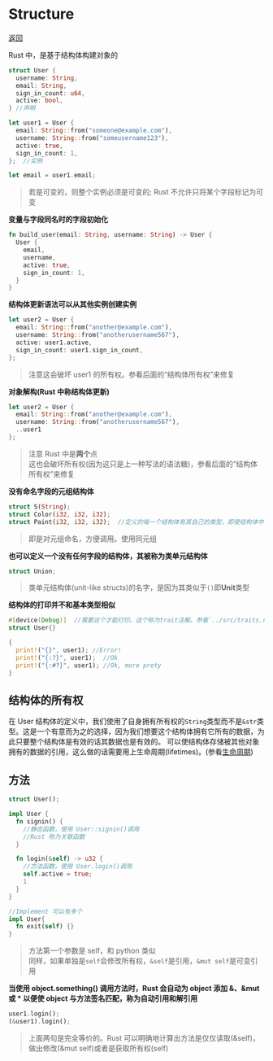 # Structure

[返回](../README.md)

Rust 中，是基于结构体构建对象的

```rust
struct User {
  username: String,
  email: String,
  sign_in_count: u64,
  active: bool,
} //声明

let user1 = User {
  email: String::from("someone@example.com"),
  username: String::from("someusername123"),
  active: true,
  sign_in_count: 1,
};  //实例

let email = user1.email;
```

> 若是可变的，则整个实例必须是可变的; Rust 不允许只将某个字段标记为可变

**变量与字段同名时的字段初始化**

```rust
fn build_user(email: String, username: String) -> User {
  User {
    email,
    username,
    active: true,
    sign_in_count: 1,
  }
}
```

**结构体更新语法可以从其他实例创建实例**

```rust
let user2 = User {
  email: String::from("another@example.com"),
  username: String::from("anotherusername567"),
  active: user1.active,
  sign_in_count: user1.sign_in_count,
};
```

> 注意这会破坏 user1 的所有权。参看后面的“结构体所有权”来修复

**对象解构(Rust 中称结构体更新)**

```rust
let user2 = User {
  email: String::from("another@example.com"),
  username: String::from("anotherusername567"),
  ..user1
};
```

> 注意 Rust 中是**两个**点<br>
> 这也会破坏所有权(因为这只是上一种写法的语法糖)，参看后面的“结构体所有权”来修复

**没有命名字段的元组结构体**

```rust
struct S(String);
struct Color(i32, i32, i32);
struct Paint(i32, i32, i32);  //定义的每一个结构体有其自己的类型，即使结构体中的字段有着相同的类型
```

> 即是对元组命名，方便调用。使用同元组

**也可以定义一个没有任何字段的结构体，其被称为类单元结构体**

```rust
struct Union;
```

> 类单元结构体(unit-like structs)的名字，是因为其类似于`()`即**Unit**类型

**结构体的打印并不和基本类型相似**

```rust
#[device(Debug)]  //需要这个才能打印。这个称为trait注解。参看`../src/traits.rs`
struct User{}

{
  print!("{}", user1); //Error!
  print!("{:?}", user1);  //Ok
  print!("{:#?}", user1); //Ok, more prety
}
```

## 结构体的所有权

在 User 结构体的定义中，我们使用了自身拥有所有权的`String`类型而不是`&str`类型。这是一个有意而为之的选择，因为我们想要这个结构体拥有它所有的数据，为此只要整个结构体是有效的话其数据也是有效的。
可以使结构体存储被其他对象拥有的数据的引用，这么做的话需要用上生命周期(lifetimes)。(参看[生命周期](../src/lifecricle.rs))

## 方法

```rust
struct User();

impl User {
  fn signin() {
    //静态函数，使用 User::signin()调用
    //Rust 称为关联函数
  }

  fn login(&self) -> u32 {
    //方法函数，使用 User.login()调用
    self.active = true;
    1
  }
}

//Implement 可以有多个
impl User{
  fn exit(self) {}
}
```

> 方法第一个参数是 self，和 python 类似<br>
> 同样，如果单独是`self`会修改所有权，`&self`是引用，`&mut self`是可变引用

**当使用 object.something() 调用方法时，Rust 会自动为 object 添加 &、&mut 或 \* 以便使 object 与方法签名匹配，称为自动引用和解引用**

```rust
user1.login();
(&user1).login();
```

> 上面两句是完全等价的。Rust 可以明确地计算出方法是仅仅读取(&self)，做出修改(&mut self)或者是获取所有权(self)
